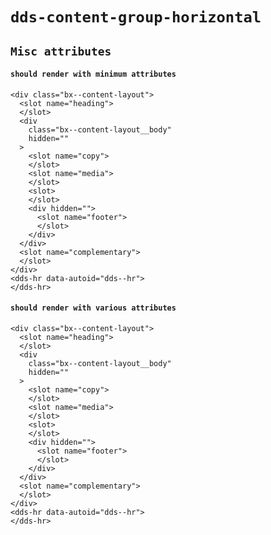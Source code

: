 # `dds-content-group-horizontal`

## `Misc attributes`

####   `should render with minimum attributes`

```
<div class="bx--content-layout">
  <slot name="heading">
  </slot>
  <div
    class="bx--content-layout__body"
    hidden=""
  >
    <slot name="copy">
    </slot>
    <slot name="media">
    </slot>
    <slot>
    </slot>
    <div hidden="">
      <slot name="footer">
      </slot>
    </div>
  </div>
  <slot name="complementary">
  </slot>
</div>
<dds-hr data-autoid="dds--hr">
</dds-hr>

```

####   `should render with various attributes`

```
<div class="bx--content-layout">
  <slot name="heading">
  </slot>
  <div
    class="bx--content-layout__body"
    hidden=""
  >
    <slot name="copy">
    </slot>
    <slot name="media">
    </slot>
    <slot>
    </slot>
    <div hidden="">
      <slot name="footer">
      </slot>
    </div>
  </div>
  <slot name="complementary">
  </slot>
</div>
<dds-hr data-autoid="dds--hr">
</dds-hr>

```

